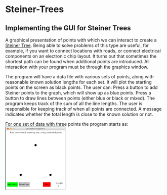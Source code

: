 # Steiner-Trees
## Implementing the GUI for Steiner Trees

A graphical presentation of points with which we can interact to create a [Steiner Tree](http://csunplugged.org/wp-content/uploads/2014/12/unplugged-15-steiner_trees_0.pdf).  Being able to solve problems of this type are useful, for example, if you want to connect locations with roads, or connect electrical components on an electronic chip layout.  It turns out that sometimes the shortest path can be found when additional points are introduced.  All interaction with your program must be through the graphics window.

The program will have a data file with various sets of points, along with reasonable known solution lengths for each set.  It will plot the starting points on the screen as black points.  The user can:
Press a button to add Steiner points to the graph, which will show up as blue points. 
Press a button to draw lines between points (either blue or black or mixed).  The program keeps track of the sum of all the line lengths.  The user is responsible for keeping track of when all points are connected.
A message indicates whether the total length is close to the known solution or not.

For one set of data with three points the program starts as:
![1](https://github.com/hgupta20/Steiner-Trees/blob/master/images/1.png)
